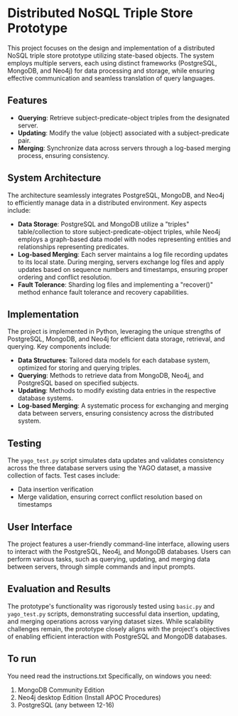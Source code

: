 
# Distributed NoSQL Triple Store Prototype

This project focuses on the design and implementation of a distributed NoSQL triple store prototype utilizing state-based objects. The system employs multiple servers, each using distinct frameworks (PostgreSQL, MongoDB, and Neo4j) for data processing and storage, while ensuring effective communication and seamless translation of query languages.

## Features

- **Querying**: Retrieve subject-predicate-object triples from the designated server.
- **Updating**: Modify the value (object) associated with a subject-predicate pair.
- **Merging**: Synchronize data across servers through a log-based merging process, ensuring consistency.

## System Architecture

The architecture seamlessly integrates PostgreSQL, MongoDB, and Neo4j to efficiently manage data in a distributed environment. Key aspects include:

- **Data Storage**: PostgreSQL and MongoDB utilize a "triples" table/collection to store subject-predicate-object triples, while Neo4j employs a graph-based data model with nodes representing entities and relationships representing predicates.
- **Log-based Merging**: Each server maintains a log file recording updates to its local state. During merging, servers exchange log files and apply updates based on sequence numbers and timestamps, ensuring proper ordering and conflict resolution.
- **Fault Tolerance**: Sharding log files and implementing a "recover()" method enhance fault tolerance and recovery capabilities.

## Implementation

The project is implemented in Python, leveraging the unique strengths of PostgreSQL, MongoDB, and Neo4j for efficient data storage, retrieval, and querying. Key components include:

- **Data Structures**: Tailored data models for each database system, optimized for storing and querying triples.
- **Querying**: Methods to retrieve data from MongoDB, Neo4j, and PostgreSQL based on specified subjects.
- **Updating**: Methods to modify existing data entries in the respective database systems.
- **Log-based Merging**: A systematic process for exchanging and merging data between servers, ensuring consistency across the distributed system.

## Testing

The `yago_test.py` script simulates data updates and validates consistency across the three database servers using the YAGO dataset, a massive collection of facts. Test cases include:

- Data insertion verification
- Merge validation, ensuring correct conflict resolution based on timestamps

## User Interface

The project features a user-friendly command-line interface, allowing users to interact with the PostgreSQL, Neo4j, and MongoDB databases. Users can perform various tasks, such as querying, updating, and merging data between servers, through simple commands and input prompts.

## Evaluation and Results

The prototype's functionality was rigorously tested using `basic.py` and `yago_test.py` scripts, demonstrating successful data insertion, updating, and merging operations across varying dataset sizes. While scalability challenges remain, the prototype closely aligns with the project's objectives of enabling efficient interaction with PostgreSQL and MongoDB databases.

## To run
You need read the instructions.txt
Specifically, on windows you need:
1. MongoDB Community Edition
2. Neo4j desktop Edition (Install APOC Procedures)
3. PostgreSQL (any between 12-16)
